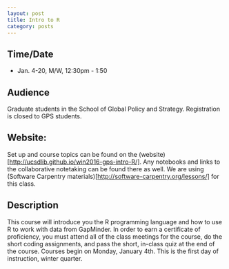 ```yaml
---
layout: post
title: Intro to R
category: posts
---
```


## Time/Date 

* Jan. 4-20, M/W, 12:30pm - 1:50 

## Audience 

Graduate students in the School of Global Policy and Strategy. Registration is closed to GPS students. 

## Website: 

Set up and course topics can be found on the (website)[http://ucsdlib.github.io/win2016-gps-intro-R/].  Any notebooks and links to the collaborative notetaking can be found there as well.  We are using (Software Carpentry materials)[http://software-carpentry.org/lessons/] for this class. 

## Description

This course will introduce you the R programming language and how to use R to work with data from GapMinder. In order to earn a certificate of proficiency, you must attend all of the class meetings for the course, do the short coding assignments, and pass the short, in-class quiz at the end of the course. Courses begin on Monday, January 4th. This is the first day of instruction, winter quarter.
